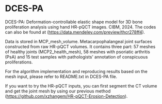 # DCES-PA
DCES-PA: Deformation-controllable elastic shape model for 3D bone proliferation analysis using hand HR-pQCT images. CIBM, 2024. The codes can also be found at (https://data.mendeley.com/preview/thcr278ff4).    

Data is stored in MCP_mesh_volume. Metacarpophalangeal joint surfaces constructed from raw HR-pQCT volumes. It contains three part: 57 meshes of healthy joints (MCP2_health_mesh), 58 meshes with psoriatic arthritis (PsA) and 15 test samples with pathologists' annotation of conspicuous proliferations. 

For the algorithm implementation and reproducing results based on the mesh input, please refer to README.txt in DCES-PA file.

If you want to try the HR-pQCT inputs, you can first segment the CT volume and get the joint mesh by using our previous method (https://github.com/xzhangem/HR-pQCT-Erosion-Detection). 




